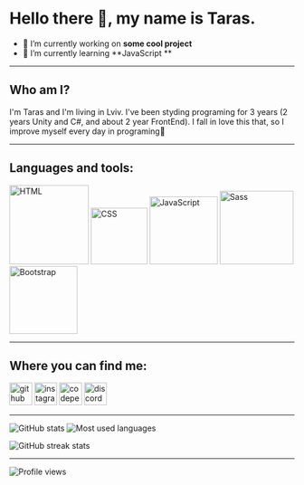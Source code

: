 # Hello there 👋, my name is Taras.


- 🔭 I’m currently working on **some cool project**
- 🌱 I’m currently learning  **JavaScript **

---
## Who am I? 

I'm Taras and I'm living in Lviv. I've been styding programing for 3 years (2 years Unity and C#, and about 2 year FrontEnd). I fall in love this that, so I improve myself every day in programing💪 

---

## Languages and tools:





<img src="https://upload.wikimedia.org/wikipedia/commons/thumb/6/61/HTML5_logo_and_wordmark.svg/1200px-HTML5_logo_and_wordmark.svg.png" alt="HTML" width="140px">  <img src="https://upload.wikimedia.org/wikipedia/commons/thumb/d/d5/CSS3_logo_and_wordmark.svg/1200px-CSS3_logo_and_wordmark.svg.png" alt="CSS" width="100px">  <img src="https://upload.wikimedia.org/wikipedia/commons/thumb/9/99/Unofficial_JavaScript_logo_2.svg/1200px-Unofficial_JavaScript_logo_2.svg.png" alt="JavaScript" width="120px"> <img src="https://upload.wikimedia.org/wikipedia/commons/thumb/9/96/Sass_Logo_Color.svg/1200px-Sass_Logo_Color.svg.png" alt="Sass" width="130px"> <img src="https://upload.wikimedia.org/wikipedia/commons/thumb/b/b2/Bootstrap_logo.svg/1024px-Bootstrap_logo.svg.png" alt="Bootstrap" width="120px">



---

## Where you can find me:

[<img src='https://cdn.jsdelivr.net/npm/simple-icons@3.0.1/icons/github.svg' alt='github' height='40'>](https://github.com/TarasKostiv)  [<img src='https://cdn.jsdelivr.net/npm/simple-icons@3.0.1/icons/instagram.svg' alt='instagram' height='40'>](https://www.instagram.com/https://www.instagram.com/y_kropik//)  [<img src='https://cdn.jsdelivr.net/npm/simple-icons@3.0.1/icons/codepen.svg' alt='codepen' height='40'>](https://codepen.io/https://codepen.io/HAPPYKILLER/)  [<img src='https://cdn.jsdelivr.net/npm/simple-icons@3.0.1/icons/discord.svg' alt='discord' height='40'>](https://discord.gg/r3Ws6BVS)  

---

![GitHub stats](https://github-readme-stats.vercel.app/api?username=TarasKostiv&show_icons=true)  ![Most used languages](https://github-readme-stats.vercel.app/api/top-langs/?username=TarasKostiv)

![GitHub streak stats](https://github-readme-streak-stats.herokuapp.com/?user=TarasKostiv) 

---



![Profile views](https://gpvc.arturio.dev/TarasKostiv)  


